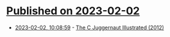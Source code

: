 # [Published on 2023-02-02](index.md)

* [2023-02-02, 10:08:59](https://lobste.rs/s/cppyva/c_juggernaut_illustrated_2012) - [The C Juggernaut Illustrated (2012)](https://utcc.utoronto.ca/~cks/space/blog/programming/CTriumph)
